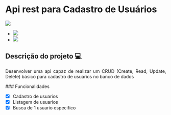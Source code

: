 # Api rest para Cadastro de Usuários
<img src= "https://miro.medium.com/max/768/1*gjA78w2_Q8lSNZAnTMScqA.png"/>
<div>
  <ul style={display: inline-block;}>
    <li ><img src="https://img.shields.io/static/v1?label=ExpressJS&message=framework&color=green&style=for-the-badge&logo=node.js" /></li>
    <li><img src="https://img.shields.io/static/v1?label=Sequelize&message=framework&color=blue&style=for-the-badge&logo=node.js"/></li>
  </ul>
</div>
 
##  Descrição do projeto 💻
<p align="justify"> Desenvolver uma api capaz de realizar um CRUD (Create, Read, Update, Delete) básico para cadastro de usuários no banco de dados</p>
### Funcionalidades  

- [X] Cadastro de usuarios
- [X] Listagem de usuarios
- [X] Busca de 1 usuario especifico
